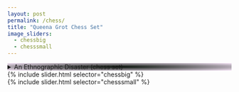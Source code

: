 ```yaml
---
layout: post
permalink: /chess/
title: "Queena Grot Chess Set"
image_sliders:
  - chessbig
  - chesssmall
---
```

<section class="section fadeup">

<!-- <h2>{{ page.title }}</h2>
  <p>{{ page.meta }}</p> -->

  <div class="col-1-2">
    <details style="background: radial-gradient(#050f06, #f3cef773);">
      <summary>An Ethnographic Disaster (chess set)</summary>
      <br>ain't nuthin
      <br>black and white
      <br>anymore
      <br>get used to it
      <br><br>Enquire to purchase
      <br>via <a>Email</a>/<a>Instagram</a>
    </details>
    <div id="slideshow">
    {% include slider.html selector="chessbig" %}
    </div> 
  </div>

  <div class="col-1-2">
    <div id="slideshow">
    {% include slider.html selector="chesssmall" %}
    </div> 
  </div>

  <!-- <div class="col-1-1">
    <img src="/assets/images/chess/IMG_8865.JPG" alt="Queena Grot Chess Set"/>
  </div> -->

</section>
